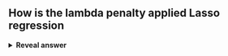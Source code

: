 ## How is the lambda penalty applied Lasso regression
<details>
<summary><b>Reveal answer</b></summary>
A penalty lambda applied proportionally to ABSOLUTE <b>coeffecient </b>values<br><img src="../../../../../media/paste-aa168bb097cc79f2399d0113b93c9ae9ef15dfbf.jpg"><br>
</details>
